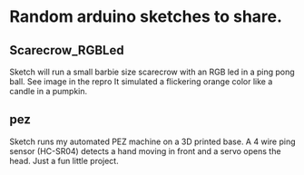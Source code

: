 # Random arduino sketches to share. 

## Scarecrow_RGBLed 
<p>Sketch will run a small barbie size scarecrow with an RGB led in a ping pong ball. See image in the repro It simulated a flickering orange color like a candle in a pumpkin.</p>

## pez 
<p>Sketch runs my automated PEZ machine on a 3D printed base. A 4 wire ping sensor (HC-SR04) detects a hand moving in front and a servo opens the head. Just a fun little project.</p>
